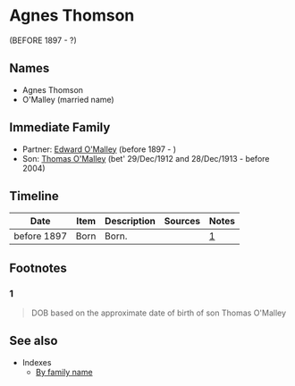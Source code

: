 ﻿---
layout: person
subject_key: i96590245
permalink: /people/i96590245
---

# Agnes Thomson
(BEFORE 1897 - ?)

## Names

* Agnes Thomson
* O'Malley (married name)

## Immediate Family

* Partner: [Edward O'Malley](./@i76741424@-edward-o'malley-b1897-d.md) (before 1897 - )
* Son: [Thomas O'Malley](./@i12568152@-thomas-o'malley-b1912-12-29~1913-12-28-d2004.md) (bet' 29/Dec/1912 and 28/Dec/1913 - before 2004)

## Timeline

Date | Item | Description | Sources | Notes
---|---|---|---|---
before 1897 | Born | Born. |  | [1](#1)

## Footnotes

### 1

> DOB based on the approximate date of birth of son Thomas O'Malley
>



## See also

- Indexes
  - [By family name](../index-by-family-name.md)
